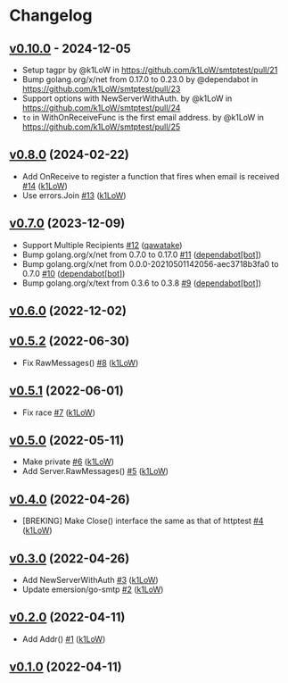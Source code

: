 # Changelog

## [v0.10.0](https://github.com/k1LoW/smtptest/compare/v0.9.1...v0.10.0) - 2024-12-05
- Setup tagpr by @k1LoW in https://github.com/k1LoW/smtptest/pull/21
- Bump golang.org/x/net from 0.17.0 to 0.23.0 by @dependabot in https://github.com/k1LoW/smtptest/pull/23
- Support options with NewServerWithAuth. by @k1LoW in https://github.com/k1LoW/smtptest/pull/24
- `to` in WithOnReceiveFunc is the first email address. by @k1LoW in https://github.com/k1LoW/smtptest/pull/25

## [v0.8.0](https://github.com/k1LoW/smtptest/compare/v0.7.0...v0.8.0) (2024-02-22)

* Add OnReceive to register a function that fires when email is received [#14](https://github.com/k1LoW/smtptest/pull/14) ([k1LoW](https://github.com/k1LoW))
* Use errors.Join [#13](https://github.com/k1LoW/smtptest/pull/13) ([k1LoW](https://github.com/k1LoW))

## [v0.7.0](https://github.com/k1LoW/smtptest/compare/v0.6.0...v0.7.0) (2023-12-09)

* Support Multiple Recipients [#12](https://github.com/k1LoW/smtptest/pull/12) ([qawatake](https://github.com/qawatake))
* Bump golang.org/x/net from 0.7.0 to 0.17.0 [#11](https://github.com/k1LoW/smtptest/pull/11) ([dependabot[bot]](https://github.com/apps/dependabot))
* Bump golang.org/x/net from 0.0.0-20210501142056-aec3718b3fa0 to 0.7.0 [#10](https://github.com/k1LoW/smtptest/pull/10) ([dependabot[bot]](https://github.com/apps/dependabot))
* Bump golang.org/x/text from 0.3.6 to 0.3.8 [#9](https://github.com/k1LoW/smtptest/pull/9) ([dependabot[bot]](https://github.com/apps/dependabot))

## [v0.6.0](https://github.com/k1LoW/smtptest/compare/v0.5.2...v0.6.0) (2022-12-02)


## [v0.5.2](https://github.com/k1LoW/smtptest/compare/v0.5.1...v0.5.2) (2022-06-30)

* Fix RawMessages() [#8](https://github.com/k1LoW/smtptest/pull/8) ([k1LoW](https://github.com/k1LoW))

## [v0.5.1](https://github.com/k1LoW/smtptest/compare/v0.5.0...v0.5.1) (2022-06-01)

* Fix race [#7](https://github.com/k1LoW/smtptest/pull/7) ([k1LoW](https://github.com/k1LoW))

## [v0.5.0](https://github.com/k1LoW/smtptest/compare/v0.4.0...v0.5.0) (2022-05-11)

* Make private [#6](https://github.com/k1LoW/smtptest/pull/6) ([k1LoW](https://github.com/k1LoW))
* Add Server.RawMessages() [#5](https://github.com/k1LoW/smtptest/pull/5) ([k1LoW](https://github.com/k1LoW))

## [v0.4.0](https://github.com/k1LoW/smtptest/compare/v0.3.0...v0.4.0) (2022-04-26)

* [BREKING] Make Close() interface the same as that of httptest [#4](https://github.com/k1LoW/smtptest/pull/4) ([k1LoW](https://github.com/k1LoW))

## [v0.3.0](https://github.com/k1LoW/smtptest/compare/v0.2.0...v0.3.0) (2022-04-26)

* Add NewServerWithAuth [#3](https://github.com/k1LoW/smtptest/pull/3) ([k1LoW](https://github.com/k1LoW))
* Update emersion/go-smtp [#2](https://github.com/k1LoW/smtptest/pull/2) ([k1LoW](https://github.com/k1LoW))

## [v0.2.0](https://github.com/k1LoW/smtptest/compare/v0.1.0...v0.2.0) (2022-04-11)

* Add Addr() [#1](https://github.com/k1LoW/smtptest/pull/1) ([k1LoW](https://github.com/k1LoW))

## [v0.1.0](https://github.com/k1LoW/smtptest/compare/99b335d149af...v0.1.0) (2022-04-11)
